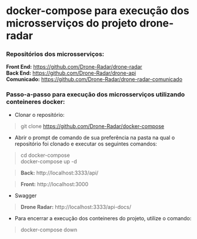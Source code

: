 # docker-compose para execução dos microsserviços do projeto drone-radar

### Repositórios dos microsserviços: <br>
**Front End:** https://github.com/Drone-Radar/drone-radar <br>
**Back End:** https://github.com/Drone-Radar/drone-api <br>
**Comunicado:** https://github.com/Drone-Radar/drone-radar-comunicado <br>

### Passo-a-passo para execução dos microsserviços utilizando conteineres docker:

- Clonar o repositório: <br>
> git clone https://github.com/Drone-Radar/docker-compose

- Abrir o prompt de comando de sua preferência na pasta na qual o repositório foi clonado e executar os seguintes comandos: <br>
> cd docker-compose <br>
> docker-compose up -d

> **Back:** http://localhost:3333/api/ <br>

> **Front:** http://localhost:3000 <br>


- Swagger
> **Drone Radar:** http://localhost:3333/api-docs/ <br>

- Para encerrar a execução dos conteineres do projeto, utilize o comando: <br>
> docker-compose down
